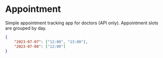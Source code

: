 # Appointment

Simple appointment tracking app for doctors (API only). Appointment slots are grouped by day.

```json
{
    "2023-07-07": ["12:00", "13:00"],
    "2023-07-08": ["12:00"]
}
```
